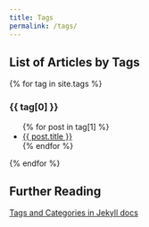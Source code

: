 ```yaml
---
title: Tags
permalink: /tags/
---
```


## List of Articles by Tags

{% for tag in site.tags %}
  <h3>{{ tag[0] }}</h3>
  <ul>
    {% for post in tag[1] %}
      <li><a href="{{ post.url }}">{{ post.title }}</a></li>
    {% endfor %}
  </ul>
{% endfor %}

## Further Reading

[Tags and Categories in Jekyll docs](https://jekyllrb.com/docs/posts/#tags-and-categories)

